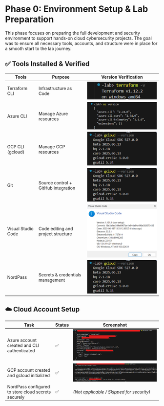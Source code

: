 # Phase 0: Environment Setup & Lab Preparation

This phase focuses on preparing the full development and security environment to support hands-on cloud cybersecurity projects. The goal was to ensure all necessary tools, accounts, and structure were in place for a smooth start to the lab journey.

## ✅ Tools Installed & Verified

|   Tools                           | Purpose                               | Version Verification
|-----------------------------------|---------------------------------------|-----------------------------------
|   Terraform CLI                   |   Infrastructure as Code              |  ![Terraform](./screenshots/terraform-version.png)
|   Azure CLI                       |   Manage Azure resources              |  ![Terraform](./screenshots/azure-cli-version.png)
|   GCP CLI (gcloud)                |   Manage GCP resources                |  ![Terraform](./screenshots/gcloud-version.png)
|   Git                             |   Source control + GitHub integration |  ![Terraform](./screenshots/gcloud-version.png)
|   Visual Studio Code              |   Code editing and project structure  |  ![Terraform](./screenshots/visual-studio-code-version.png)
|   NordPass                        |   Secrets & credentials management    |  ![Terraform](./screenshots/gcloud-version.png)


## ☁️ Cloud Account Setup
| Task                                                          | Status   | Screenshot
|---------------------------------------------------------------|----------|-----------------------------------------------------
| Azure account created and CLI authenticated                   |   ✅    | ![az-login](./screenshots/azure-login.png)
| GCP account created and gcloud initialized                    |   ✅    | ![gcloud auth login](./screenshots/gcp-login.png)
| NordPass configured to store cloud secrets securely           |   ✅    | *(Not applicable / Skipped for security)*